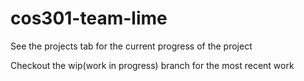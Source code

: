# cos301-team-lime
See the projects tab for the current progress of the project

Checkout the wip(work in progress) branch for the most recent work

